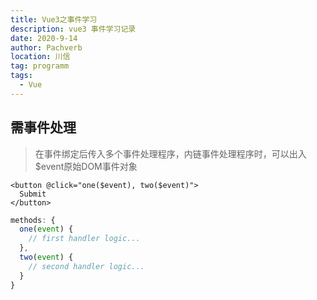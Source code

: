 ```yaml
---
title: Vue3之事件学习
description: vue3 事件学习记录
date: 2020-9-14
author: Pachverb
location: 川信
tag: programm
tags:
  - Vue
---
```


## 需事件处理

> 在事件绑定后传入多个事件处理程序，内链事件处理程序时，可以出入$event原始DOM事件对象

```vue
<button @click="one($event), two($event)">
  Submit
</button>

```

```javascript
methods: {
  one(event) {
    // first handler logic...
  },
  two(event) {
    // second handler logic...
  }
}
```

